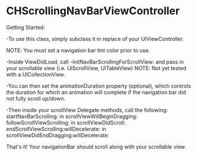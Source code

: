 CHScrollingNavBarViewController
===============================

Getting Started:

-To use this class, simply subclass it in replace of your UIViewController. 

NOTE: You must set a navigation bar tint color prior to use. 

-Inside ViewDidLoad, call -initNavBarScrollingForScrollView: and pass in your scrollable view (i.e. UIScrollView, UITableView)
NOTE: Not yet tested with a UICollectionView. 

-You can then set the animationDuration property (optional), which controls the duration for which an animation will complete if the navigation bar did not fully scroll up/down. 

-Then inside your scrollView Delegate methods, call the following:
	startNavBarScrolling: in scrollViewWillBeginDragging:
	followScrollViewScrolling: in scrollViewDidScroll: 
	endScrollViewScrolling:willDecelerate: in scrollViewDidEndDragging:willDecelerate: 

That's it! Your navigationBar should scroll along with your scrollable view.
